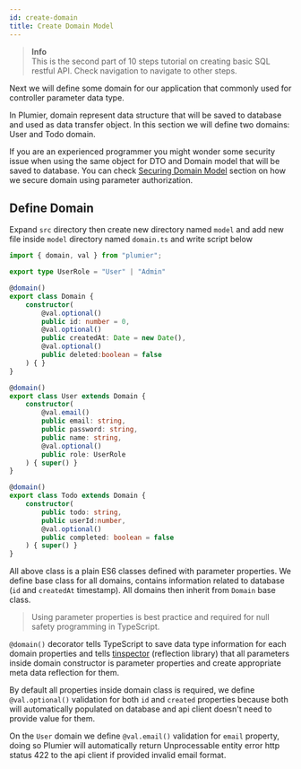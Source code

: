 ```yaml
---
id: create-domain
title: Create Domain Model
---
```


> **Info**  
> This is the second part of 10 steps tutorial on creating basic SQL restful API. Check navigation to navigate to other steps.

Next we will define some domain for our application that commonly used for controller parameter data type.

In Plumier, domain represent data structure that will be saved to database and used as data transfer object. In this section we will define two domains: User and Todo domain.

If you are an experienced programmer you might wonder some security issue when using the same object for DTO and Domain model that will be saved to database. You can check [Securing Domain Model](securing-domain) section on how we secure domain using parameter authorization.

## Define Domain
Expand `src` directory then create new directory named `model` and add new file inside `model` directory named `domain.ts` and write script below

```typescript
import { domain, val } from "plumier";

export type UserRole = "User" | "Admin"

@domain()
export class Domain {
    constructor(
        @val.optional()
        public id: number = 0,
        @val.optional()
        public createdAt: Date = new Date(),
        @val.optional()
        public deleted:boolean = false
    ) { }
}

@domain()
export class User extends Domain {
    constructor(
        @val.email()
        public email: string,
        public password: string,
        public name: string,
        @val.optional()
        public role: UserRole
    ) { super() }
}

@domain()
export class Todo extends Domain {
    constructor(
        public todo: string,
        public userId:number,
        @val.optional()
        public completed: boolean = false
    ) { super() }
}
```

All above class is a plain ES6 classes defined with parameter properties. We define base class for all domains, contains information related to database (`id` and `createdAt` timestamp). All domains then inherit from `Domain` base class.

> Using parameter properties is best practice and required for null safety programming in TypeScript. 

`@domain()` decorator tells TypeScript to save data type information for each domain properties and tells [tinspector](https://github.com/plumier/tinspector) (reflection library) that all parameters inside domain constructor is parameter properties and create appropriate meta data reflection for them.

By default all properties inside domain class is required, we define `@val.optional()` validation for both `id` and `created` properties because both will automatically populated on database and api client doesn't need to provide value for them.

On the `User` domain we define `@val.email()` validation for `email` property, doing so Plumier will automatically return Unprocessable entity error http status 422 to the api client if provided invalid email format.

